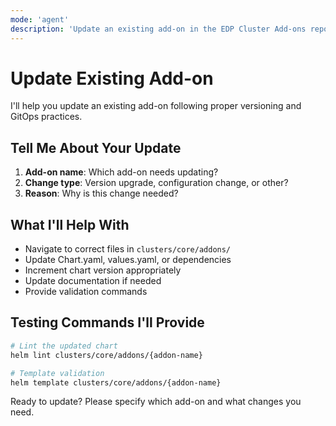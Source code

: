 ```yaml
---
mode: 'agent'
description: 'Update an existing add-on in the EDP Cluster Add-ons repository'
---
```


# Update Existing Add-on

I'll help you update an existing add-on following proper versioning and GitOps practices.

## Tell Me About Your Update

1. **Add-on name**: Which add-on needs updating?
2. **Change type**: Version upgrade, configuration change, or other?
3. **Reason**: Why is this change needed?

## What I'll Help With

- Navigate to correct files in `clusters/core/addons/`
- Update Chart.yaml, values.yaml, or dependencies
- Increment chart version appropriately
- Update documentation if needed
- Provide validation commands

## Testing Commands I'll Provide

```bash
# Lint the updated chart
helm lint clusters/core/addons/{addon-name}

# Template validation
helm template clusters/core/addons/{addon-name}
```

Ready to update? Please specify which add-on and what changes you need.
